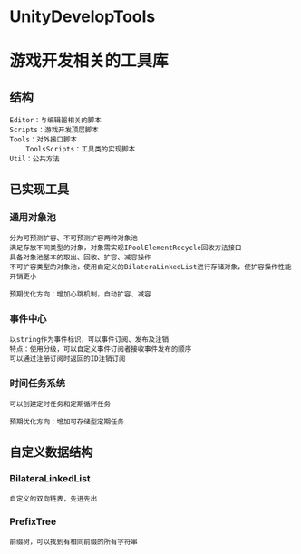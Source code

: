 # UnityDevelopTools

# 游戏开发相关的工具库

## 结构
    Editor：与编辑器相关的脚本
    Scripts：游戏开发顶层脚本
    Tools：对外接口脚本
        ToolsScripts：工具类的实现脚本
    Util：公共方法

## 已实现工具

### 通用对象池
    分为可预测扩容、不可预测扩容两种对象池
    满足存放不同类型的对象，对象需实现IPoolElementRecycle回收方法接口
    具备对象池基本的取出、回收、扩容、减容操作
    不可扩容类型的对象池，使用自定义的BilateraLinkedList进行存储对象，使扩容操作性能开销更小
    
    预期优化方向：增加心跳机制，自动扩容、减容

### 事件中心
    以string作为事件标识，可以事件订阅、发布及注销
    特点：使用分级，可以自定义事件订阅者接收事件发布的顺序
    可以通过注册订阅时返回的ID注销订阅

### 时间任务系统
    可以创建定时任务和定期循环任务

    预期优化方向：增加可存储型定期任务

## 自定义数据结构

### BilateraLinkedList
    自定义的双向链表，先进先出
### PrefixTree
    前缀树，可以找到有相同前缀的所有字符串
        